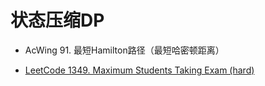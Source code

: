 
# 状态压缩DP

- AcWing 91. 最短Hamilton路径（最短哈密顿距离）

- [LeetCode 1349. Maximum Students Taking Exam (hard)](https://github.com/muyids/leetcode/blob/master/algorithms/1301-1400/1349.maximum-students-taking-exam.md)